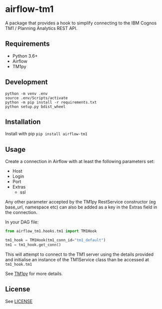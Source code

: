 # airflow-tm1

A package that provides a hook to simplify connecting to the IBM Cognos TM1 / Planning Analytics REST API.

## Requirements

* Python 3.6+
* Airflow
* TM1py

## Development

```
python -m venv .env
source .env/Scripts/activate
python -m pip install -r requirements.txt
python setup.py bdist_wheel
```

## Installation

Install with pip `pip install airflow-tm1`

## Usage

Create a connection in Airflow with at least the following parameters set:

* Host
* Login
* Port
* Extras
  * ssl

Any other parameter accepted by the TM1py RestService constructor (eg base_url, namespace etc) can also be added as a key in the Extras field in the connection.

In your DAG file:

```python
from airflow_tm1.hooks.tm1 import TM1Hook

tm1_hook = TM1Hook(tm1_conn_id="tm1_default")
tm1 = tm1_hook.get_conn()
```

This will attempt to connect to the TM1 server using the details provided and initialise an instance of the TM1Service class than be accessed at `tm1_hook.tm1`

See [TM1py](https://github.com/cubewise-code/tm1py) for more details.

## License

See [LICENSE](https://github.com/scrambldchannel/airflow-tm1/LICENSE)



